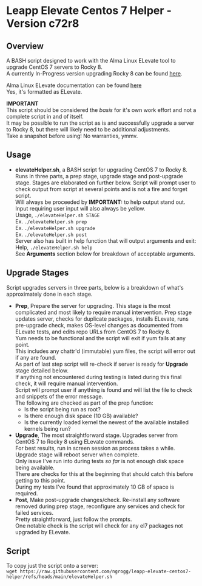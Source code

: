 # Leapp Elevate Centos 7 Helper - Version c72r8

## Overview
A BASH script designed to work with the Alma Linux ELevate tool to upgrade CentOS 7 servers to Rocky 8. <br>
A currently In-Progress version upgrading Rocky 8 can be found [here](https://github.com/ngrogg/leapp-elevate-rocky8-helper). <br>

Alma Linux ELevate documentation can be found [here](https://almalinux.org/elevate/) <br>
Yes, it's formatted as ELevate. <br>

**IMPORTANT** <br>
This script should be considered the _basis_ for it's own work effort and not a complete script in and of itself. <br>
It may be possible to run the script as is and successfully upgrade a server to Rocky 8, but there will likely need to be additional adjustments. <br>
Take a snapshot before using! No warranties, ymmv. <br>

## Usage
* **elevateHelper.sh**, a BASH script for upgrading CentOS 7 to Rocky 8.
  Runs in three parts, a prep stage, upgrade stage and post-upgrade stage. Stages are elaborated on further below.
  Script will prompt user to check output from script at several points and is not a fire and forget script. <br>
  Will always be proceeded by **IMPORTANT:** to help output stand out. <br>
  Input requiring user input will also always be yellow. <br>
  Usage, `./elevateHelper.sh STAGE` <br>
  Ex. `./elevateHelper.sh prep` <br>
  Ex. `./elevateHelper.sh upgrade` <br>
  Ex. `./elevateHelper.sh post` <br>
  Server also has built in help function that will output arguments and exit: <br>
  Help, `./elevateHelper.sh help` <br>
  See **Arguments** section below for breakdown of acceptable arguments. <br>

## Upgrade Stages
Script upgrades servers in three parts, below is a breakdown of what's approximately done in each stage. <br>
* **Prep**, Prepare the server for upgrading. This stage is the most complicated and most likely to require manual intervention.
  Prep stage updates server, checks for duplicate packages, installs ELevate, runs pre-upgrade check, makes OS-level changes as documented from ELevate tests, and edits repo URLs from CentOS 7 to Rocky 8. <br>
  Yum needs to be functional and the script will exit if yum fails at any point. <br>
  This includes any chattr'd (immutable) yum files, the script will error out if any are found. <br>
  As part of last step script will re-check if server is ready for **Upgrade** stage detailed below. <br>
  If anything not encountered during testing is listed during this final check, it will require manual intervention. <br>
  Script will prompt user if anything is found and will list the file to check and snippets of the error message. <br>
  The following are checked as part of the prep function: <br>
  - Is the script being run as root?
  - Is there enough disk space (10 GB) available?
  - Is the currently loaded kernel the newest of the available installed kernels being run?
* **Upgrade**, The most straightforward stage. Upgrades server from CentOS 7 to Rocky 8 using ELevate commands. <br>
  For best results, run in screen session as process takes a while. Upgrade stage will reboot server when complete. <br>
  Only issue I've run into during tests *so far* is not enough disk space being available. <br>
  There are checks for this at the beginning that should catch this before getting to this point. <br>
  During my tests I've found that approximately 10 GB of space is required. <br>
* **Post**, Make post-upgrade changes/check.
  Re-install any software removed during prep stage, reconfigure any services and check for failed services. <br>
  Pretty straightforward, just follow the prompts. <br>
  One notable check is the script will check for any el7 packages not upgraded by ELevate.

## Script
To copy just the script onto a server: <br>
`wget https://raw.githubusercontent.com/ngrogg/leapp-elevate-centos7-helper/refs/heads/main/elevateHelper.sh`
